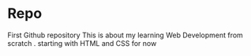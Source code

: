 # Repo
First Github repository
This is about my learning Web Development from scratch .
starting with HTML and CSS for now 
